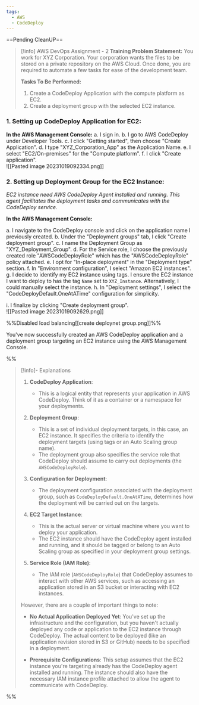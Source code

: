 ```yaml
---
tags:
  - AWS
  - CodeDeploy
---
```

==Pending CleanUP==
 
> [!info] AWS DevOps Assignment - 2
> **Training Problem Statement:**
> You work for XYZ Corporation. Your corporation wants the files to be stored on a private repository on the AWS Cloud. Once done, you are required to automate a few tasks for ease of the development team. 
> 
> **Tasks To Be Performed:**
> 1. Create a CodeDeploy Application with the compute platform as EC2. 
> 2. Create a deployment group with the selected EC2 instance. 

### 1. Setting up CodeDeploy Application for EC2:

**In the AWS Management Console:** 
a. I sign in. 
b. I go to AWS CodeDeploy under Developer Tools. 
c. I click "Getting started", then choose "Create Application". 
d. I type "XYZ_Corporation_App" as the Application Name. 
e. I select "EC2/On-premises" for the "Compute platform". 
f. I click "Create application".
<br>![[Pasted image 20231019092334.png]]
    

### 2. Setting up Deployment Group for the EC2 Instance:

*EC2 instance need AWS CodeDeploy Agent installed and running. This agent facilitates the deployment tasks and communicates with the CodeDeploy service.*

**In the AWS Management Console:**

a. I navigate to the CodeDeploy console and click on the application name I previously created.
b. Under the "Deployment groups" tab, I click "Create deployment group".
c. I name the Deployment Group as "XYZ_Deployment_Group".
d. For the Service role, I choose the previously created role "AWSCodeDeployRole" which has the "AWSCodeDeployRole" policy attached.
e. I opt for "In-place deployment" in the "Deployment type" section.
f. In "Environment configuration", I select "Amazon EC2 instances".
g. I decide to identify my EC2 instance using tags. I ensure the EC2 instance I want to deploy to has the tag `Name` set to `XYZ_Instance`. Alternatively, I could manually select the instance.
h. In "Deployment settings", I select the "CodeDeployDefault.OneAtATime" configuration for simplicity.

i. I finalize by clicking "Create deployment group".
<br>![[Pasted image 20231019092629.png]]

%%Disabled load balancing[[create deploynet group.png]]%%

You've now successfully created an AWS CodeDeploy application and a deployment group targeting an EC2 instance using the AWS Management Console.

%%
> [!info]- Explanations 
> 1. **CodeDeploy Application**:
>     
>     - This is a logical entity that represents your application in AWS CodeDeploy. Think of it as a container or a namespace for your deployments.
> 2. **Deployment Group**:
>     
>     - This is a set of individual deployment targets, in this case, an EC2 instance. It specifies the criteria to identify the deployment targets (using tags or an Auto Scaling group name).
>     - The deployment group also specifies the service role that CodeDeploy should assume to carry out deployments (the `AWSCodeDeployRole`).
> 3. **Configuration for Deployment**:
>     
>     - The deployment configuration associated with the deployment group, such as `CodeDeployDefault.OneAtATime`, determines how the deployment will be carried out on the targets.
> 4. **EC2 Target Instance**:
>     
>     - This is the actual server or virtual machine where you want to deploy your application.
>     - The EC2 instance should have the CodeDeploy agent installed and running, and it should be tagged or belong to an Auto Scaling group as specified in your deployment group settings.
> 5. **Service Role (IAM Role)**:
>     
>     - The IAM role (`AWSCodeDeployRole`) that CodeDeploy assumes to interact with other AWS services, such as accessing an application stored in an S3 bucket or interacting with EC2 instances.
> 
> However, there are a couple of important things to note:
> 
> - **No Actual Application Deployed Yet**: You've set up the infrastructure and the configuration, but you haven't actually deployed any code or application to the EC2 instance through CodeDeploy. The actual content to be deployed (like an application revision stored in S3 or GitHub) needs to be specified in a deployment.
>     
> - **Prerequisite Configurations**: This setup assumes that the EC2 instance you're targeting already has the CodeDeploy agent installed and running. The instance should also have the necessary IAM instance profile attached to allow the agent to communicate with CodeDeploy.

%%

